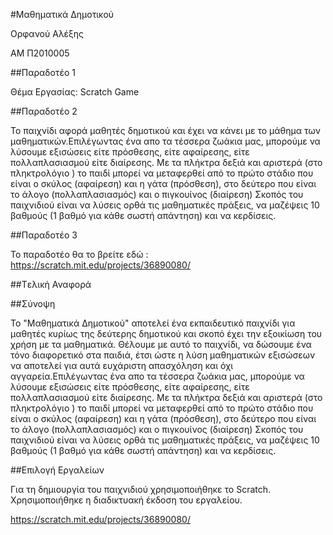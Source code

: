 #Μαθηματικά Δημοτικού

Ορφανού Αλέξης

ΑΜ Π2010005

##Παραδοτέο 1

Θέμα Εργασίας: Scratch Game

##Παραδοτέο 2

Το παιχνίδι αφορά μαθητές δημοτικού και έχει να κάνει με το μάθημα των μαθηματικών.Επιλέγωντας ένα απο τα τέσσερα ζωάκια μας, μπορούμε να λύσουμε εξισώσεις είτε πρόσθεσης, είτε αφαίρεσης, είτε πολλαπλασιασμού είτε διαίρεσης. Με τα πλήκτρα δεξιά και αριστερά (στο πληκτρολόγιο ) το παιδί μπορεί να μεταφερθεί από το πρώτο στάδιο που είναι ο σκύλος (αφαίρεση) και η γάτα (πρόσθεση), στο δεύτερο που είναι το άλογο (πολλαπλασιασμός) και ο πιγκουίνος (διαίρεση)
Σκοπός του παιχνιδιού είναι να λύσεις ορθά τις μαθηματικές πράξεις, να μαζέψεις 10 βαθμούς (1 βαθμό για κάθε σωστή απάντηση) και να κερδίσεις.

##Παραδοτέο 3

Το παραδοτέο θα το βρείτε εδώ : https://scratch.mit.edu/projects/36890080/ 


##Tελική Αναφορά

##Σύνοψη

Το "Μαθηματικά Δημοτικού" αποτελεί ένα εκπαιδευτικό παιχνίδι για μαθητές κυρίως της δεύτερης δημοτικού και σκοπό έχει την εξοικίωση του χρήση με τα μαθηματικά. Θέλουμε με αυτό το παιχνίδι, να δώσουμε ένα τόνο διαφορετικό στα παιδιά, έτσι ώστε η λύση μαθηματικών εξισώσεων να αποτελεί για αυτά ευχάριστη απασχόληση και όχι αγγαρεία.Επιλέγωντας ένα απο τα τέσσερα ζωάκια μας, μπορούμε να λύσουμε εξισώσεις είτε πρόσθεσης, είτε αφαίρεσης, είτε πολλαπλασιασμού είτε διαίρεσης. Με τα πλήκτρα δεξιά και αριστερά (στο πληκτρολόγιο ) το παιδί μπορεί να μεταφερθεί από το πρώτο στάδιο που είναι ο σκύλος (αφαίρεση) και η γάτα (πρόσθεση), στο δεύτερο που είναι το άλογο (πολλαπλασιασμός) και ο πιγκουίνος (διαίρεση)
Σκοπός του παιχνιδιού είναι να λύσεις ορθά τις μαθηματικές πράξεις, να μαζέψεις 10 βαθμούς (1 βαθμό για κάθε σωστή απάντηση) και να κερδίσεις.

##Επιλογή Εργαλείων

Για τη δημιουργία του παιχνιδιού χρησιμοποιήθηκε το Scratch. Χρησιμοποιήθηκε η διαδικτυακή έκδοση του εργαλείου.

https://scratch.mit.edu/projects/36890080/



